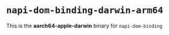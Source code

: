# `napi-dom-binding-darwin-arm64`

This is the **aarch64-apple-darwin** binary for `napi-dom-binding`
